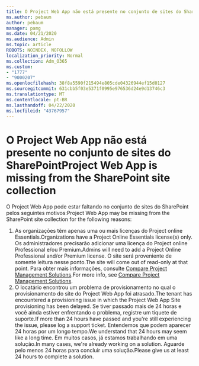 ```yaml
---
title: O Project Web App não está presente no conjunto de sites do SharePoint
ms.author: pebaum
author: pebaum
manager: pamg
ms.date: 04/21/2020
ms.audience: Admin
ms.topic: article
ROBOTS: NOINDEX, NOFOLLOW
localization_priority: Normal
ms.collection: Adm_O365
ms.custom:
- "1777"
- "9000207"
ms.openlocfilehash: 38f8a5590f215494e805cde04326944ef15d0127
ms.sourcegitcommit: 631cbb5f03e5371f0995e976536d24e9d13746c3
ms.translationtype: MT
ms.contentlocale: pt-BR
ms.lasthandoff: 04/22/2020
ms.locfileid: "43767957"
---
```

# <a name="project-web-app-is-missing-from-the-sharepoint-site-collection"></a><span data-ttu-id="d1f0f-102">O Project Web App não está presente no conjunto de sites do SharePoint</span><span class="sxs-lookup"><span data-stu-id="d1f0f-102">Project Web App is missing from the SharePoint site collection</span></span>

<span data-ttu-id="d1f0f-103">O Project Web App pode estar faltando no conjunto de sites do SharePoint pelos seguintes motivos:</span><span class="sxs-lookup"><span data-stu-id="d1f0f-103">Project Web App may be missing from the SharePoint site collection for the following reasons:</span></span>

1. <span data-ttu-id="d1f0f-104">As organizações têm apenas uma ou mais licenças do Project online Essentials.</span><span class="sxs-lookup"><span data-stu-id="d1f0f-104">Organizations have a Project Online Essentials license(s) only.</span></span> <span data-ttu-id="d1f0f-105">Os administradores precisarão adicionar uma licença do Project online Professional e/ou Premium.</span><span class="sxs-lookup"><span data-stu-id="d1f0f-105">Admins will need to add a Project Online Professional and/or Premium license.</span></span> <span data-ttu-id="d1f0f-106">O site será proveniente de somente leitura nesse ponto.</span><span class="sxs-lookup"><span data-stu-id="d1f0f-106">The site will come out of read-only at that point.</span></span> <span data-ttu-id="d1f0f-107">Para obter mais informações, consulte [Compare Project Management Solutions](https://products.office.com/project/compare-microsoft-project-management-software?tab=1).</span><span class="sxs-lookup"><span data-stu-id="d1f0f-107">For more info, see [Compare Project Management Solutions](https://products.office.com/project/compare-microsoft-project-management-software?tab=1).</span></span>
2. <span data-ttu-id="d1f0f-108">O locatário encontrou um problema de provisionamento no qual o provisionamento do site do Project Web App foi atrasado.</span><span class="sxs-lookup"><span data-stu-id="d1f0f-108">The tenant has encountered a provisioning issue in which the Project Web App Site provisioning has been delayed.</span></span> <span data-ttu-id="d1f0f-109">Se tiver passado mais de 24 horas e você ainda estiver enfrentando o problema, registre um tíquete de suporte.</span><span class="sxs-lookup"><span data-stu-id="d1f0f-109">If more than 24 hours have passed and you're still experiencing the issue, please log a support ticket.</span></span> <span data-ttu-id="d1f0f-110">Entendemos que podem aparecer 24 horas por um longo tempo.</span><span class="sxs-lookup"><span data-stu-id="d1f0f-110">We understand that 24 hours may seem like a long time.</span></span> <span data-ttu-id="d1f0f-111">Em muitos casos, já estamos trabalhando em uma solução.</span><span class="sxs-lookup"><span data-stu-id="d1f0f-111">In many cases, we're already working on a solution.</span></span> <span data-ttu-id="d1f0f-112">Aguarde pelo menos 24 horas para concluir uma solução.</span><span class="sxs-lookup"><span data-stu-id="d1f0f-112">Please give us at least 24 hours to complete a solution.</span></span>
